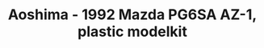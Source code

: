 ---
layout: product
title: "Aoshima - 1992 Mazda PG6SA AZ-1, plastic modelkit"
price: "TBA" 
desc: "N/A"
img_path: "/assets/img/AO53386.jpg"
brand: "N/A"
available: false
special_offer: false
new: false
soon: false
cat: "010000"
subcat: "013700"
subsubcat: "0N/A"
sifra: "AO53386"
popular: true
---